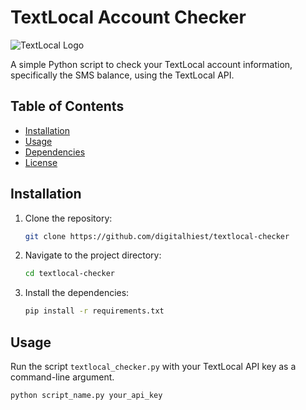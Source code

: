 # TextLocal Account Checker

![TextLocal Logo](https://i.ibb.co/cT9104C/textlocal-checker.jpg)

A simple Python script to check your TextLocal account information, specifically the SMS balance, using the TextLocal API.

## Table of Contents

- [Installation](#installation)
- [Usage](#usage)
- [Dependencies](#dependencies)
- [License](#license)

## Installation

1. Clone the repository:

    ```bash
    git clone https://github.com/digitalhiest/textlocal-checker
    ```

2. Navigate to the project directory:

    ```bash
    cd textlocal-checker
    ```

3. Install the dependencies:

    ```bash
    pip install -r requirements.txt
    ```

## Usage

Run the script `textlocal_checker.py` with your TextLocal API key as a command-line argument.

```bash
python script_name.py your_api_key
